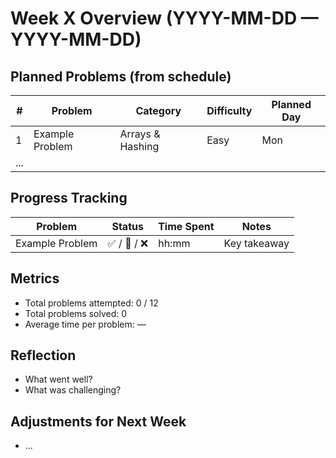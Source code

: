 # Week X Overview (YYYY-MM-DD — YYYY-MM-DD)

## Planned Problems (from schedule)
| # | Problem | Category | Difficulty | Planned Day |
|---|---------|----------|------------|-------------|
| 1 | Example Problem | Arrays & Hashing | Easy | Mon |
| ... | | | | |

## Progress Tracking
| Problem | Status | Time Spent | Notes |
|---------|--------|------------|-------|
| Example Problem | ✅ / 🚧 / ❌ | hh:mm | Key takeaway |

## Metrics
- Total problems attempted: 0 / 12
- Total problems solved: 0
- Average time per problem: —

## Reflection
- What went well?
- What was challenging?

## Adjustments for Next Week
- ...
